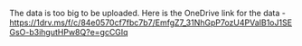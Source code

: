 The data is too big to be uploaded. Here is the OneDrive link for the data - https://1drv.ms/f/c/84e0570cf7fbc7b7/EmfgZ7_31NhGpP7ozU4PVaIB1oJ1SEGsO-b3ihgutHPw8Q?e=gcCGIq
